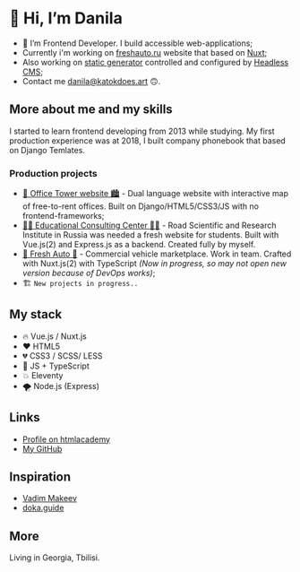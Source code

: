 # 👋 Hi, I’m Danila

- 👀 I’m Frontend Developer. I build accessible web-applications;
- Currently i'm working on [freshauto.ru](https://freshauto.ru) website that based on [Nuxt](https://nuxtjs.org/);
- Also working on [static generator](https://www.11ty.dev/) controlled and configured by [Headless CMS](https://strapi.io/);
- Contact me [danila@katokdoes.art](mailto:danila@katokdoes.art) 🙃.

## More about me and my skills

I started to learn frontend developing from 2013 while studying.
My first production experience was at 2018, I built company phonebook that based on Django Temlates.

### Production projects

- [🏢 Office Tower website 🏙](https://officetower.ru/ru/) - Dual language website with interactive map of free-to-rent offices. Built on Django/HTML5/CSS3/JS with no frontend-frameworks;
- [🧑‍🎓 Educational Consulting Center 👨‍🎓](https://consult.rosdorspk.ru/) - Road Scientific and Research Institute in Russia was needed a fresh website for students. Built with Vue.js(2) and Express.js as a backend. Created fully by myself.
- [🚙 Fresh Auto 🚗](https://freshauto.ru) - Commercial vehicle marketplace. Work in team. Crafted with Nuxt.js(2) with TypeScript *(Now in progress, so may not open new version because of DevOps works)*;
- 🏗 ```New projects in progress..```

## My stack

- 🔥 Vue.js / Nuxt.js
- ❤️ HTML5
- 💔 CSS3 / SCSS/ LESS
- 💛 JS + TypeScript
- 💥 Eleventy
- 🌪 Node.js (Express)

## Links

- [Profile on htmlacademy](https://htmlacademy.ru/profile/katok)
- [My GitHub](https://github.com/katokdoescode)

## Inspiration

- [Vadim Makeev](https://github.com/pepelsbey)
- [doka.guide](https://github.com/doka-guide/content)

## More

Living in Georgia, Tbilisi.
